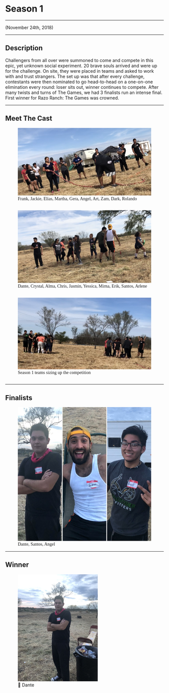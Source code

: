 # Season 1

---

<p class="centertext">(November 24th, 2018)</p>

---

## Description

Challengers from all over were summoned to come and compete in this epic, yet unknown social experiment. 20 brave souls arrived and were up for the challenge. On site, they were placed in teams and asked to work with and trust strangers. The set up was that after every challenge, contestants were then nominated to go head-to-head on a one-on-one elimination every round: loser sits out, winner continues to compete. After many twists and turns of The Games, we had 3 finalists run an intense final. First winner for Razo Ranch: The Games was crowned.

---

## Meet The Cast

<figure>
<img src="../../images/s-one-cast-part-one.jpg" alt="Cast Part One"/>
<figcaption style="max-width: 34rem; font-family: 'Papyrus'; margin-top:0em; margin-bottom: 2em; font-size: 1em">Frank, Jackie, Elias, Martha, Gera, Angel, Art, Zam, Dark, Rolando</figcaption>
</figure>

<figure>
<img src="../../images/s-one-cast-part-two.jpg" alt="Cast Part Two"/>
<figcaption style="max-width: 34rem; font-family: 'Papyrus'; margin-top:0em; margin-bottom: 2em; font-size: 1em">Dante, Crystal, Alma, Chris, Jasmin, Yessica, Mirna, Erik, Santos, Arlene</figcaption>
</figure>

<figure>
<img src="../../images/season1_sizingup_comp.jpg" alt="Sizing up the Competition"/>
<figcaption style="max-width: 34rem; font-family: 'Papyrus'; margin-top:0em; margin-bottom: 2em; font-size: 1em">Season 1 teams sizing up the competition</figcaption>
</figure>

<!-- <div class="flex-container">
  <div class="flex-item">
    <img src="../../images/s-one-cast-part-one.jpg" alt="Cast Part One" />
    <p>Frank, Jackie, Elias, Martha, Gera, Angel, Art, Zam, Dark, Rolando</p>
  </div>
  <div class="flex-item">
    <img src="../../images/s-one-cast-part-two.jpg" alt="Cast Part Two" />
    <p>Dante, Crystal, Alma, Chris, Jasmin, Yessica, Mirna, Erik, Santos, Arlene</p>
  </div>
  <div class="flex-item">
    <img src="../../images/season1_sizingup_comp.jpg" alt="Sizing up the Competition" />
    <p>Season 1 teams sizing up the competition</p>
  </div>
</div> -->

---

## Finalists

<figure>
<img class="center-image" src="../../images/s-one-finalists.JPG" alt="Season One Finalists"/>
<figcaption style="font-family: 'Papyrus'; margin-bottom: 0em; font-size: 1em;">Dante, Santos, Angel</figcaption>
</figure>

---

## Winner

<figure>
<img style="max-width:60%; height:auto;" class="center-image" src="../../images/s-one-winner.jpg" alt="Season One Winner"/>
<div class="winner-labels">
  <span class="winner-1st">🥇 Dante</span>
</div>
</figure>
